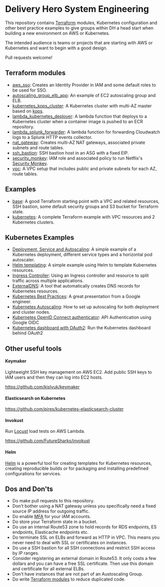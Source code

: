 # Delivery Hero System Engineering

This repository contains [Terraform](https://www.terraform.io/) modules, Kubernetes configuration and other best practice examples to give groups within DH a head start when building a new environment on AWS or Kubernetes.

The intended audience is teams or projects that are starting with AWS or Kubernetes and want to begin with a good design.

Pull requests welcome!

## Terraform modules

- [aws_sso](terraform/aws/modules/aws_sso): Creates an Identity Provider in IAM and some default roles to be used for SSO.
- [autoscaling_group_elb_app](terraform/aws/modules/autoscaling_group_elb_app): An example of EC2 autoscaling group and ELB.
- [kubernetes_kops_cluster](https://github.com/FutureSharks/tf-kops-cluster): A Kubernetes cluster with multi-AZ master based on [kops](https://github.com/kubernetes/kops).
- [lambda_kubernetes_deployer](terraform/aws/modules/lambda_kubernetes_deployer): A lambda function that deploys to a Kubernetes cluster when a container image is pushed to an ECR repository.
- [lambda_splunk_forwarder](terraform/aws/modules/lambda_splunk_forwarder): A lambda function for forwarding Cloudwatch logs to a Splunk HTTP events collector.
- [nat_gateway](terraform/aws/modules/nat_gateway): Creates multi-AZ NAT gateways, associated private subnets and route tables.
- [ssh_bastion](terraform/aws/modules/ssh_bastion): SSH bastion host in an ASG with a fixed EIP.
- [security_monkey](terraform/aws/modules/security_monkey): IAM role and associated policy to run Netflix's [Security Monkey](https://github.com/Netflix/security_monkey).
- [vpc](terraform/aws/modules/vpc): A VPC setup that includes public and private subnets for each AZ, route tables.

## Examples

- [base](terraform/aws/examples/base): A good Terraform starting point with a VPC and related resources, SSH bastion, some default security groups and S3 bucket for Terraform state.
- [kubernetes](https://github.com/FutureSharks/tf-kops-cluster/tree/master/example): A complete Terraform example with VPC resources and 2 Kubernetes clusters.

## Kubernetes Examples

- [Deployment, Service and Autoscaling](kubernetes/examples/deployment_service): A simple example of a Kubernetes deployment, different service types and a horizontal pod autoscaler.
- [Helm templating](kubernetes/examples/helm): A simple example using Helm to template Kubernetes resources.
- [Ingress Controller](kubernetes/examples/ingress): Using an Ingress controller and resource to split traffic across multiple applications.
- [ExternalDNS](kubernetes/examples/external-dns): A tool that automatically creates DNS records for Kubernetes resources.
- [Kubernetes Best Practices](https://speakerdeck.com/thesandlord/kubernetes-best-practices): A great presentation from a Google engineer.
- [Kubernetes Autoscaling](kubernetes/examples/autoscaling): How to set up autoscaling for both deployment and cluster nodes.
- [Kubernetes OpenID Connect authenticator](kubernetes/examples/k8s-oidc-authenticator): API Authentication using Google OIDC
- [Kubernetes dashboard with OAuth2](kubernetes/examples/dashboard-oauth): Run the Kubernetes dashboard behind OAuth2

## Other useful tools

#### Keymaker

Lightweight SSH key management on AWS EC2. Add public SSH keys to IAM users and then they can log into EC2 hosts.

https://github.com/kislyuk/keymaker

#### Elasticsearch on Kubernetes

https://github.com/pires/kubernetes-elasticsearch-cluster

#### Invokust

Run [Locust](http://locust.io/) load tests on AWS Lambda.

https://github.com/FutureSharks/invokust

#### Helm

[Helm](https://github.com/kubernetes/helm) is a powerful tool for creating templates for Kubernetes resources, creating reproducible builds or for packaging and installing predefined configurations for services.

## Dos and Don'ts

- Do make pull requests to this repository.
- Don't bother using a NAT gateway unless you specifically need a fixed source IP address for outgoing traffic.
- Do enable [MFA](http://docs.aws.amazon.com/IAM/latest/UserGuide/id_credentials_mfa_enable_virtual.html) for your IAM accounts.
- Do store your Terraform state in a bucket.
- Do use an internal Route53 zone to hold records for RDS endpoints, ES endpoints, Elasticache endpoints etc.
- Do terminate SSL on ELBs and forward as HTTP in VPC. This means you never need to deal with SSL or certificates on instances.
- Do use a SSH bastion for all SSH connections and restrict SSH access by IP ranges.
- Consider registering an external domain in Route53. It only costs a few dollars and you can have a free SSL certificate. Then use this domain and certificate for all external ELBs.
- Don't have instances that are not part of an Austoscaling Group.
- Do write [Terraform modules](https://www.terraform.io/docs/configuration/modules.html) to reduce duplicated code.
